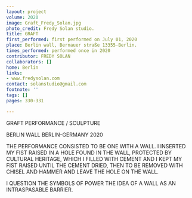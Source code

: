 ```yaml
---
layout: project
volume: 2020
image: Graft_Fredy_Solan.jpg
photo_credit: Fredy Solan studio.
title: GRAFT
first_performed: first performed on July 01, 2020
place: Berlin wall, Bernauer straße 13355-Berlin.
times_performed: performed once in 2020
contributor: FREDY SOLAN
collaborators: []
home: Berlin
links:
- www.fredysolan.com
contact: solanstudio@gmail.com
footnote: ''
tags: []
pages: 330-331

---
```


GRAFT
PERFORMANCE / SCULPTURE

BERLIN WALL
BERLIN-GERMANY 2020


THE PERFORMANCE CONSISTED TO BE ONE WITH A WALL.
I INSERTED MY FIST RAISED IN A HOLE FOUND IN THE WALL, PROTECTED BY CULTURAL HERITAGE, WHICH I FILLED WITH CEMENT AND I KEPT MY FIST RAISED UNTIL THE CEMENT DRIED, THEN TO BE REMOVED WITH CHISEL AND HAMMER AND LEAVE THE HOLE ON THE WALL.

I QUESTION THE SYMBOLS OF POWER THE IDEA OF A WALL AS AN INTRASPASABLE BARRIER.
